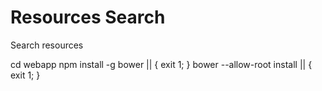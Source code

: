 # Resources Search
Search resources

cd webapp
npm install -g bower			 || { exit 1; }
bower --allow-root install		 || { exit 1; }